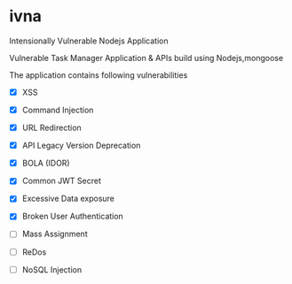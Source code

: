 # ivna
Intensionally Vulnerable Nodejs Application

Vulnerable Task Manager Application &amp; APIs build using Nodejs,mongoose

The application contains following vulnerabilities

- [x] XSS
- [x] Command Injection
- [x] URL Redirection
- [x] API Legacy Version Deprecation
- [x] BOLA (IDOR)
- [x] Common JWT Secret
- [x] Excessive Data exposure
- [x] Broken User Authentication
- [ ] Mass Assignment
- [ ] ReDos
- [ ] NoSQL Injection


